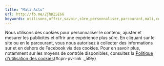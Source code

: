 ```yaml
---
title: "Mali Actu"
url: http://fb.me/2jhDZSI66
keywords: utilisons,offrir,savoir,sûre,personnaliser,parcourant,mali,cookies,publicités,actu,site,politique
---
```

Nous utilisons des cookies pour personnaliser le contenu, ajuster et mesurer les publicités et offrir une expérience plus sûre. En cliquant sur le site ou en le parcourant, vous nous autorisez à collecter des informations sur et en dehors de Facebook via des cookies. Pour en savoir plus, notamment sur les moyens de contrôle disponibles, consultez la [Politique d'utilisation des cookies](https://www.facebook.com/policies/cookies/){#cpn-pv-link ._5l9y}
